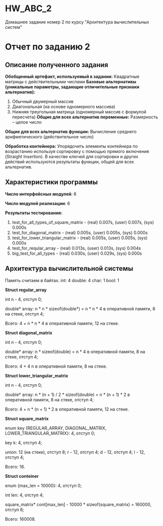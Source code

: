 # HW_ABC_2
Домашнее задание номер 2 по курсу "Архитектура вычислительных систем"

# Отчет по заданию 2

## Описание полученного задания
**Обобщенный артефакт, используемый в задании:** Квадратные матрицы с действительными числами
**Базовые альтернативы
(уникальные параметры,
задающие отличительные
признаки альтернатив):**
1. Обычный двумерный
массив
2. Диагональная (на основе
одномерного массива)
3. Нижняя треугольная
матрица (одномерный массив с формулой пересчета)
**Общие для всех альтернатив переменные:** Размерность – целое число

**Общие для всех альтернатив функции:** Вычисление среднего арифметического (действительное число)

**Обработка контейнера:** Упорядочить элементы контейнера по возрастанию используя сортировку с помощью прямого включения (Straight Insertion). В качестве ключей для сортировки и других действий используются результаты функции, общей для всех альтернатив.

## Характеристики программы
**Число интерфейсных модулей**: 6

**Число модулей реализации**: 6

**Результаты тестирования:**
1. test_for_all_types_of_square_matrix - (real) 0.007s, (user) 0.007s, (sys) 0.000s
2. test_for_diagonal_matrix - (real) 0.005s, (user) 0.005s, (sys) 0.000s
3. test_for_lower_triangular_matrix - (real) 0.005s, (user) 0.005s, (sys) 0.000s
4. test_for_reqular_array - (real) 0.013s, (user) 0.013s, (sys) 0.004s
5. big_test_for_all_types - (real) 0.030s, (user) 0.029s, (sys) 0.000s

## Архитектура вычислительной системы

Память считаем в байтах.
int: 4
double: 4
char: 1
bool: 1

**Struct regular_array**

int n - 4, отступ 0;

double* array: n * n * sizeof(double*) = n * n * 4 в оперативной памяти, 8 на стеке, отступ 4;

Всего: 4 + n * n * 4 в оперативной памяти, 12 на стеке.

**Struct diagonal_matrix**

int n - 4, отступ 0;

double* array: n * sizeof(double) = n * 4 в оперативной памяти, 8 на стеке, отступ 4;

Всего: 4 + 4 n в оперативной памяти, 8 на стеке.

**Struct lower_triangular_matrix**

int n - 4, отступ 0;

double* array: n * (n + 1) / 2 * sizeof(double) = n * (n + 1) * 2 в оперативной памяти, 8 на стеке, отступ 4;

Всего: 4 + n * (n + 1) * 2 в оперативной памяти, 12 на стеке.

**Struct square_matrix**

enum key {REGULAR_ARRAY, DIAGONAL_MATRIX, LOWER_TRIANGULAR_MATRIX}: 4, отступ 0;

key k: 4, отступ 4;

union: 12 (на стеке), отступ 8;
r - 12, отступ 4;
d - 12, отступ 4;
l - 12, отступ 4;

Всего: 16.

**Struct conteiner**

enum {max_len = 10000}: 4, отступ 0;

int len: 4, отступ 4;

square_matrix* cont[max_len] - 10000 * sizeof(square_matrix) = 160000, отступ 8;

Всего: 160008.

